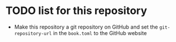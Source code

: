 # TODO list for this repository

* Make this repository a git repository on GitHub and set the `git-repository-url` in the `book.toml` to the GitHub website
